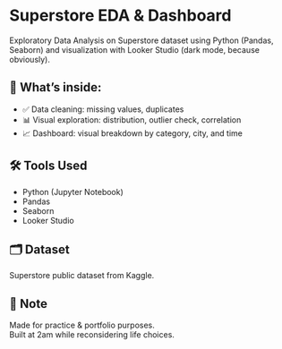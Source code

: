 # Superstore EDA & Dashboard

Exploratory Data Analysis on Superstore dataset using Python (Pandas, Seaborn) and visualization with Looker Studio (dark mode, because obviously).

## 🧪 What’s inside:

- ✅ Data cleaning: missing values, duplicates
- 📊 Visual exploration: distribution, outlier check, correlation
- 📈 Dashboard: visual breakdown by category, city, and time

## 🛠 Tools Used
- Python (Jupyter Notebook)
- Pandas
- Seaborn
- Looker Studio

## 🗂 Dataset

Superstore public dataset from Kaggle.

## 💬 Note

Made for practice & portfolio purposes.  
Built at 2am while reconsidering life choices.

